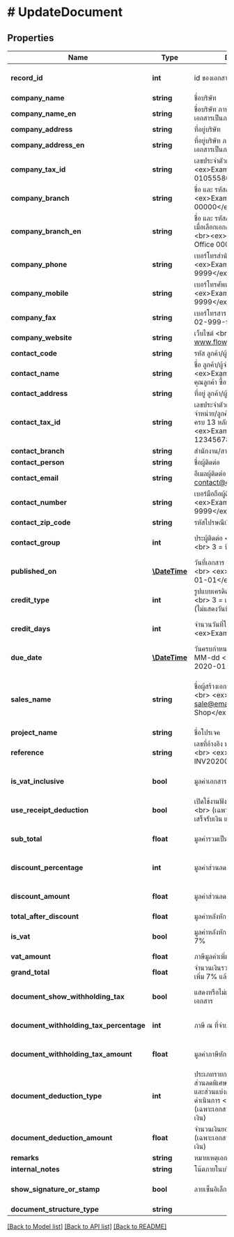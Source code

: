 # # UpdateDocument

## Properties

Name | Type | Description | Notes
------------ | ------------- | ------------- | -------------
**record_id** | **int** | id ของเอกสาร | [optional] [default to 0]
**company_name** | **string** | ชื่อบริษัท | 
**company_name_en** | **string** | ชื่อบริษัท ภาษาอังกฤษ (แสดงเมื่อเลือกเอกสารเป็นภาษาอังกฤษ) | [optional] 
**company_address** | **string** | ที่อยู่บริษัท | [optional] 
**company_address_en** | **string** | ที่อยู่บริษัท ภาษาอังกฤษ (แสดงเมื่อเลือกเอกสารเป็นภาษาอังกฤษ) | [optional] 
**company_tax_id** | **string** | เลขประจำตัวผู้เสียภาษี บริษัท &lt;br&gt;&lt;ex&gt;Example: 0105558096348&lt;/ex&gt; | [optional] 
**company_branch** | **string** | ชื่อ และ รหัสสาขา &lt;br&gt;&lt;ex&gt;Example: สำนักงานใหญ่ 00000&lt;/ex&gt; | 
**company_branch_en** | **string** | ชื่อ และ รหัสสาขา ภาษาอังกฤษ (แสดงเมื่อเลือกเอกสารเป็นภาษาอังกฤษ) &lt;br&gt;&lt;ex&gt;Example: Head Office 00000&lt;/ex&gt; | [optional] 
**company_phone** | **string** | เบอร์โทรสำนักงาน &lt;br&gt;&lt;ex&gt;Example: 02-999-9999&lt;/ex&gt; | [optional] 
**company_mobile** | **string** | เบอร์โทรศัพท์มือถือ &lt;br&gt;&lt;ex&gt;Example: 099-999-9999&lt;/ex&gt; | [optional] 
**company_fax** | **string** | เบอร์โทรสาร &lt;br&gt;&lt;ex&gt;Example: 02-999-9999 ต่อ 1&lt;/ex&gt; | [optional] 
**company_website** | **string** | เว็บไซต์ &lt;br&gt;&lt;ex&gt;Example: www.flowaccount.com&lt;/ex&gt; | [optional] 
**contact_code** | **string** | รหัส ลูกค้า/ผู้จำหน่าย | [optional] 
**contact_name** | **string** | ชื่อ ลูกค้า/ผู้จำหน่าย &lt;br&gt; &lt;ex&gt;Example: บริษัท ลูกค้า จำกัด, คุณลูกค้า ซื้อประจำ&lt;/ex&gt; | 
**contact_address** | **string** | ที่อยู่ ลูกค้า/ผู้จำหน่าย | [optional] 
**contact_tax_id** | **string** | เลขประจำตัวผู้เสียภาษี ลูกค้า หรือ ผู้จำหน่าย/ลูกค้า &lt;br&gt; (ถ้ามีจำเป็นต้องครบ 13 หลัก) &lt;br&gt; &lt;ex&gt;Example: 1234567890123 &lt;/ex&gt; | [optional] 
**contact_branch** | **string** | สำนักงาน/สาขา | [optional] 
**contact_person** | **string** | ชื่อผู้ติดต่อ | [optional] 
**contact_email** | **string** | อีเมลผู้ติดต่อ &lt;br&gt; &lt;ex&gt;Example: contact@email.com&lt;/ex&gt; | [optional] 
**contact_number** | **string** | เบอร์มือถือผู้ติดต่อ &lt;br&gt; &lt;ex&gt;Example: 099-999-9999&lt;/ex&gt; | [optional] 
**contact_zip_code** | **string** | รหัสไปรษณีย์ | [optional] 
**contact_group** | **int** | ประผู้ติดต่อ &lt;br&gt; 1 &#x3D; บุคคลธรรมดา &lt;br&gt; 3 &#x3D; นิติบุคคล | [optional] [default to 1]
**published_on** | [**\DateTime**](\DateTime.md) | วันที่เอกสาร รูปแบบ yyyy-MM-dd &lt;br&gt; &lt;ex&gt;Example: 2020-01-01&lt;/ex&gt; | 
**credit_type** | **int** | รูปแบบเครดิต &lt;br&gt; 1 &#x3D; เครดิต (วัน) &lt;br&gt; 3 &#x3D; เงินสด  &lt;br&gt; 5 &#x3D; เครดิต (ไม่แสดงวันที่ครบกำหนด) | [optional] [default to 1]
**credit_days** | **int** | จำนวนวันที่ให้เครดิต &lt;br&gt; &lt;ex&gt;Example: 30&lt;/ex&gt; | [optional] [default to 0]
**due_date** | [**\DateTime**](\DateTime.md) | วันครบกำหนดเอกสาร รูปแบบ yyyy-MM-dd &lt;br&gt; &lt;ex&gt;Example: 2020-01-01&lt;/ex&gt; | 
**sales_name** | **string** | ชื่อผู้สร้างเอกสาร หรือ ชื่อพนักงานขาย &lt;br&gt; &lt;ex&gt;Example: sale@email.com or Mr.Sale Shop&lt;/ex&gt; | [optional] [default to 'อีเมล หรือ ชื่อผู้สร้างเอกสาร']
**project_name** | **string** | ชื่อโปรเจค | [optional] 
**reference** | **string** | เลขที่อ้างอิง หรือ เลขที่เอกสารที่เกี่ยวข้อง &lt;br&gt; &lt;ex&gt;Example: INV2020010001&lt;/ex&gt; | [optional] 
**is_vat_inclusive** | **bool** | มูลค่าเอกสารรวมภาษีแล้วหรือไม่ | [optional] [default to false]
**use_receipt_deduction** | **bool** | เปิดใช้งานฟังก์ชั่น ปรับลดท้ายเอกสาร &lt;br&gt; (เฉพาะเอกสารใบกำกับภาษี / ใบเสร็จรับเงิน และ ใบเสร็จรับเงิน) | [optional] [default to false]
**sub_total** | **float** | มูลค่ารวมเป็นเงิน | [optional] [default to 0]
**discount_percentage** | **int** | มูลค่าส่วนลดเป็นเปอร์เซ็นต์ | [optional] [default to 0]
**discount_amount** | **float** | มูลค่าส่วนลดเป็นจำนวน (บาท) | [optional] [default to 0]
**total_after_discount** | **float** | มูลค่าหลังหักส่วนลด | 
**is_vat** | **bool** | มูลค่าหลังหักส่วนลด มีภาษีมูลค่าเพิ่ม 7% | [optional] [default to false]
**vat_amount** | **float** | ภาษีมูลค่าเพิ่ม | [optional] 
**grand_total** | **float** | จำนวนเงินรวมทั้งสิ้น (รวมภาษีมูลค่าเพิ่ม 7% แล้ว) | 
**document_show_withholding_tax** | **bool** | แสดงหรือไม่แสดง หัก ณ ที่จ่ายท้ายเอกสาร | [optional] [default to false]
**document_withholding_tax_percentage** | **int** | ภาษี ณ ที่จ่าย (%) | [optional] [default to 0]
**document_withholding_tax_amount** | **float** | มูลค่าภาษีหัก ณ ที่จ่าย | [optional] [default to 0]
**document_deduction_type** | **int** | ประเภทรายการปรับลด &lt;br&gt; 1 &#x3D; ส่วนลดพิเศษ &lt;br&gt; 3 &#x3D; ค่านายหน้าและส่วนแบ่งการขาย &lt;br&gt; 5 &#x3D; ค่าดำเนินการ &lt;br&gt; 7 &#x3D; ปัดเศษ &lt;br&gt; (เฉพาะเอกสารใบกำกับภาษี/ใบเสร็จรับเงิน) | [optional] [default to 0]
**document_deduction_amount** | **float** | จำนวนเงินยอดรายการปรับลด &lt;br&gt; (เฉพาะเอกสารใบกำกับภาษี/ใบเสร็จรับเงิน) | [optional] [default to 0]
**remarks** | **string** | หมายเหตุเอกสาร | [optional] 
**internal_notes** | **string** | โน๊ตภายในบริษัท | [optional] 
**show_signature_or_stamp** | **bool** | ลายเซ็นอิเล็กทรอนิกส์และตรายาง | [optional] [default to true]
**document_structure_type** | **string** |  | 

[[Back to Model list]](../../README.md#documentation-for-models) [[Back to API list]](../../README.md#documentation-for-api-endpoints) [[Back to README]](../../README.md)


